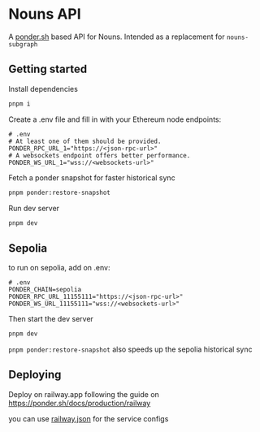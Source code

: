 # Nouns API

A [ponder.sh](https://ponder.sh) based API for Nouns. Intended as a replacement for `nouns-subgraph`

## Getting started

Install dependencies

```bash
pnpm i
```

Create a .env file and fill in with your Ethereum node endpoints:

```env
# .env
# At least one of them should be provided.
PONDER_RPC_URL_1="https://<json-rpc-url>"
# A websockets endpoint offers better performance.
PONDER_WS_URL_1="wss://<websockets-url>"
```

Fetch a ponder snapshot for faster historical sync

```bash
pnpm ponder:restore-snapshot
```

Run dev server

```bash
pnpm dev
```

## Sepolia

to run on sepolia, add on .env:

```env
# .env
PONDER_CHAIN=sepolia
PONDER_RPC_URL_11155111="https://<json-rpc-url>"
PONDER_WS_URL_11155111="wss://<websockets-url>"
```

Then start the dev server

```bash
pnpm dev
```

`pnpm ponder:restore-snapshot` also speeds up the sepolia historical sync

## Deploying

Deploy on railway.app following the guide on https://ponder.sh/docs/production/railway

you can use [railway.json](./railway.json) for the service configs
